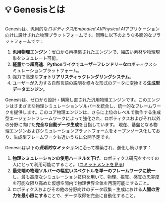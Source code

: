 # 💡 Genesisとは

```{figure} ../../_static/images/teaser.png
```

Genesisは、汎用的な*ロボティクス/Embodied AI/Physical AI*アプリケーション向けに設計された物理プラットフォームです。同時に以下のような多面的なプラットフォームです：

1. **汎用物理エンジン**：ゼロから再構築されたエンジンで、幅広い素材や物理現象をシミュレート可能。
2. **軽量**かつ**超高速**、**Pythonライク**で**ユーザーフレンドリーな**ロボティクスシミュレーションプラットフォーム。
3. 強力で高速な**フォトリアリスティックレンダリングシステム**。
4. ユーザーが入力する自然言語の説明を様々な形式のデータに変換する**生成型データエンジン**。

Genesisは、ゼロから設計・構築し直された汎用物理エンジンです。このエンジンはさまざまな物理シミュレーションソルバーを統合し、統一的なフレームワークを提供します。このコア物理エンジンは、さらに上位のレベルで動作する生成型エージェントフレームワークによって強化され、ロボティクスおよびそれ以外の分野に向けた**完全な自動データ生成**を目指しています。
現在、基盤となる物理エンジンおよびシミュレーションプラットフォームをオープンソース化しており、生成型フレームワークも近いうちに公開予定です。

Genesisは以下の***長期的なミッション***に沿って構築され、進化し続けます：

1. **物理シミュレーションの使用ハードルを下げ**、ロボティクス研究をすべての人にとって利用可能にすること。（[コミットメントを見る](https://genesis-world.readthedocs.io/en/latest/user_guide/overview/mission.html))
2. **最先端の物理ソルバーの幅広いスペクトルを単一のフレームワークに統一**し、最も高度なシミュレーション技術を用いて、物理、視覚、感覚の忠実度を可能な限り高めた仮想空間内で物理世界全体を再現可能にすること。
3. ロボティクスおよびその他の分野向けのデータ収集・生成における**人間の労力を最小限にする**ことで、データ取得を完全に自動化すること。